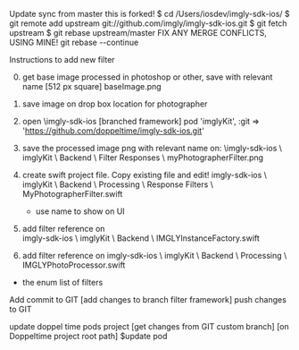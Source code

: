 

Update sync from master 
this is forked!
$ cd /Users/iosdev/imgly-sdk-ios/
$ git remote add upstream git://github.com/imgly/imgly-sdk-ios.git
$ git fetch upstream
$ git rebase upstream/master
FIX ANY MERGE CONFLICTS, USING MINE!
git rebase --continue



Instructions to add new filter

0. get base image processed in photoshop or other, save with relevant name [512 px square]
baseImage.png

1. save image on drop box location for photographer

2. open \imgly-sdk-ios [branched framework]
pod 'imglyKit', :git => 'https://github.com/doppeltime/imgly-sdk-ios.git'

3.  save the processed image png with relevant name on:
\imgly-sdk-ios \ imglyKit \ Backend \ Filter Responses \ myPhotographerFilter.png

4. create swift project file. Copy existing file and edit!
imgly-sdk-ios \ imglyKit \ Backend \ Processing \ Response Filters \ MyPhotographerFilter.swift
	- use name to show on UI

5. add filter reference on  
imgly-sdk-ios \ imglyKit \ Backend \ IMGLYInstanceFactory.swift

6. add filter reference on
imgly-sdk-ios \ imglyKit \ Backend \ Processing \ IMGLYPhotoProcessor.swift
* the enum list of filters

Add commit to GIT [add changes to branch filter framework]
push changes to GIT

update doppel time pods project [get changes from GIT custom branch]
[on Doppeltime project root path] $update pod


